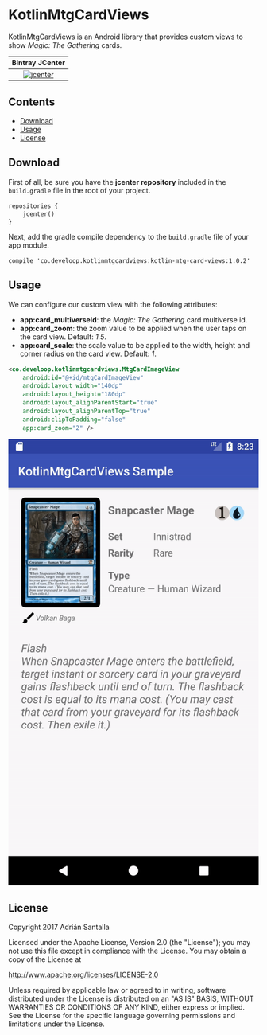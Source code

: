 # KotlinMtgCardViews

KotlinMtgCardViews is an Android library that provides custom views to show *Magic: The Gathering* cards.

| Bintray JCenter |
|:---------------:|
| [![jcenter](https://api.bintray.com/packages/asantalla/develoop/kotlin-mtg-card-views/images/download.svg)](https://bintray.com/asantalla/develoop/kotlin-mtg-card-views/_latestVersion) |

Contents
--------

- [Download](#download)
- [Usage](#usage)
- [License](#license)

Download
--------

First of all, be sure you have the **jcenter repository** included in the `build.gradle` file in the root of your project.

```
repositories {
    jcenter()
}
```

Next, add the gradle compile dependency to the `build.gradle` file of your app module.

```
compile 'co.develoop.kotlinmtgcardviews:kotlin-mtg-card-views:1.0.2'
```

Usage
-----

We can configure our custom view with the following attributes:

* **app:card_multiverseId**: the *Magic: The Gathering* card multiverse id.
* **app:card_zoom**: the zoom value to be applied when the user taps on the card view. Default: *1.5*.
* **app:card_scale**: the scale value to be applied to the width, height and corner radius on the card view. Default: *1*.


```xml
<co.develoop.kotlinmtgcardviews.MtgCardImageView
    android:id="@+id/mtgCardImageView"
    android:layout_width="140dp"
    android:layout_height="180dp"
    android:layout_alignParentStart="true"
    android:layout_alignParentTop="true"
    android:clipToPadding="false"
    app:card_zoom="2" />
```

![Kotlin MTG card views sample](./kotlin-mtg-card-views-sample.gif)

License
-------

Copyright 2017 Adrián Santalla

Licensed under the Apache License, Version 2.0 (the "License"); you may not use this file except in compliance with the License. You may obtain a copy of the License at

http://www.apache.org/licenses/LICENSE-2.0

Unless required by applicable law or agreed to in writing, software distributed under the License is distributed on an "AS IS" BASIS, WITHOUT WARRANTIES OR CONDITIONS OF ANY KIND, either express or implied. See the License for the specific language governing permissions and limitations under the License.
